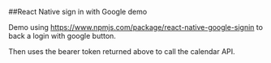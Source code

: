 ##React Native sign in with Google demo

Demo using https://www.npmjs.com/package/react-native-google-signin to back a login with google button.

Then uses the bearer token returned above to call the calendar API.

